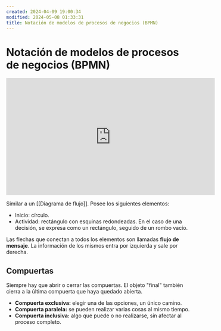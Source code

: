 ```yaml
---
created: 2024-04-09 19:00:34
modified: 2024-05-08 01:33:31
title: Notación de modelos de procesos de negocios (BPMN)
---
```


# Notación de modelos de procesos de negocios (BPMN)

<iframe width="560" height="315" src="https://www.youtube.com/embed/BbT0IN3y2V4?si=SNnIoo6RVllxmkuj" title="YouTube video player" frameborder="0" allow="accelerometer; autoplay; clipboard-write; encrypted-media; gyroscope; picture-in-picture; web-share" referrerpolicy="strict-origin-when-cross-origin" allowfullscreen></iframe>

Similar a un [[Diagrama de flujo]]. Posee los siguientes elementos:

- Inicio: círculo.
- Actividad: rectángulo con esquinas redondeadas. En el caso de una decisión, se expresa como un rectángulo, seguido de un rombo vacío.

Las flechas que conectan a todos los elementos son llamadas **flujo de mensaje**. La información de los mismos entra por izquierda y sale por derecha.

## Compuertas

Siempre hay que abrir o cerrar las compuertas. El objeto "final" también cierra a la última compuerta que haya quedado abierta.

- **Compuerta exclusiva:** elegir una de las opciones, un único camino.
- **Compuerta paralela:** se pueden realizar varias cosas al mismo tiempo.
- **Compuerta inclusiva:** algo que puede o no realizarse, sin afectar al proceso completo.
